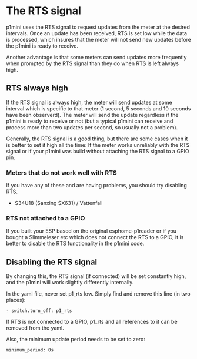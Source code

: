 # The RTS signal
p1mini uses the RTS signal to request updates from the meter at the desired intervals. Once an update has been received, RTS is set low while the data is processed, which insures that the meter will not send new updates before the p1mini is ready to receive.

Another advantage is that some meters can send updates more frequently when prompted by the RTS signal than they do when RTS is left always high.

## RTS always high
If the RTS signal is always high, the meter will send updates at some interval which is specific to that meter (1 second, 5 seconds and 10 seconds have been observerd). The meter will send the update regardless if the p1mini is ready to receive or not (but a typical p1mini can receive and process more than two updates per second, so usually not a problem).

Generally, the RTS signal is a good thing, but there are some cases when it is better to set it high all the time: If the meter works unreliably with the RTS signal or if your p1mini was build without attaching the RTS signal to a GPIO pin.

### Meters that do not work well with RTS
If you have any of these and are having problems, you should try disabling RTS.

* S34U18 (Sanxing SX631) / Vattenfall 

### RTS not attached to a GPIO
If you built your ESP based on the original esphome-p1reader or if you bought a Slimmeleser etc which does not connect the RTS to a GPIO, it is better to disable the RTS functionality in the p1mini code.

## Disabling the RTS signal
By changing this, the RTS signal (if connected) will be set constantly high, and the p1mini will work slightly differently internally.

In the yaml file, never set p1_rts low. Simply find and remove this line (in two places):

```
- switch.turn_off: p1_rts
```

If RTS is not connected to a GPIO, p1_rts and all references to it can be removed from the yaml.

Also, the minimum update period needs to be set to zero:

```
minimum_period: 0s
```

